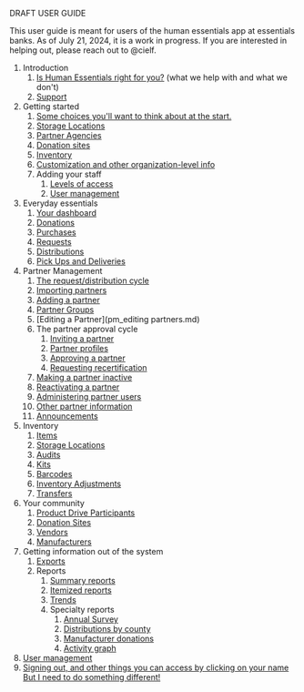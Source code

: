 DRAFT USER GUIDE

This user guide is meant for users of the human essentials app at essentials banks.  As of July 21, 2024, it is a work in progress.  If you are interested in helping out, please reach out to @cielf.

1. Introduction
   1. [Is Human Essentials right for you?](intro_i.md) (what we help with and what we don't)
   2. [Support](intro_ii.md) 
2. Getting started
   1. [Some choices you'll want to think about at the start. ](getting_started_choices.md)
   3. [Storage Locations](getting_started_storage_locations.md)
   3. [Partner Agencies](getting_started_partners.md)
   4. [Donation sites](getting_started_donation_sites.md)
   5. [Inventory](getting_started_inventory.md)
   6. [Customization and other organization-level info](getting_started_customization.md)
   7. Adding your staff
      1. [Levels of access](getting_started_access_levels.md)
      2. [User management](getting_started_user_management.md)
3. Everyday essentials 
   1. [Your dashboard](essentials_dashboard.md)
   2. [Donations](essentials_donations.md)
   3. [Purchases](essentials_purchases.md)
   4. [Requests](essentials_requests.md)
   5. [Distributions](essentials_distributions.md)
   6. [Pick Ups and Deliveries](essentials_pick_ups.md)
4. Partner Management
   1. [The request/distribution cycle](pm_request_distribution_cycle.md)
   2. [Importing partners](pm_importing_partners.md)
   3. [Adding a partner](pm_adding_a_partner.md)
   4. [Partner Groups](pm_partner_groups.md)
   5. [Editing a Partner](pm_editing partners.md)
   5. The partner approval cycle 
      1. [Inviting a partner](pm_inviting_a_partner.md) 
      2. [Partner profiles](pm_partner_profiles.md) 
      3. [Approving a partner](pm_approving_a_partner.md)
      4. [Requesting recertification](pm_requesting_recertification.md)
   6. [Making a partner inactive](pm_making_a_partner_inactive.md)
   7. [Reactivating a partner](pm_parter_reactivation.md)
   7. [Administering partner users](pm_partner_user_admin.md)
   8. [Other partner information](pm_other_information.md)
   9. [Announcements](pm_announcements.md)
5. Inventory 
   1. [Items](inventory_items.md)
   2. [Storage Locations](inventory_storage_locations.md)
   2. [Audits](inventory_audits.md)
   3. [Kits](inventory_kits.md)
   4. [Barcodes](inventory_barcodes.md)
   5. [Inventory Adjustments](inventory_barcodes.md)
   6. [Transfers](inventory_transfers.md)
6. Your community
   1. [Product Drive Participants](community_product_drive_participants.md)
   2. [Donation Sites](community_donation_sites.md)
   3. [Vendors](community_vendors.md)
   4. [Manufacturers](community_manufacturers.md)
7. Getting information out of the system
   1. [Exports](exports.md)
   2. Reports
      1. [Summary reports](reports_summary_reports.md)
      2. [Itemized reports](reports_itemized_reports.md)
      3. [Trends](reports_trends.md)
      4. Specialty reports
         1. [Annual Survey](reports_annual_survey.md)
         2. [Distributions by county](reports_distribution_by_county.md)
         3. [Manufacturer donations](reports_manufacturers_donations.md)
         4. [Activity graph](reports_activity_graph.md)
8. [User management](user_management.md)
9. [Signing out, and other things you can access by clicking on your name](top_right_menu.md)
[But I need to do something different!](asking_for_changes.md)
